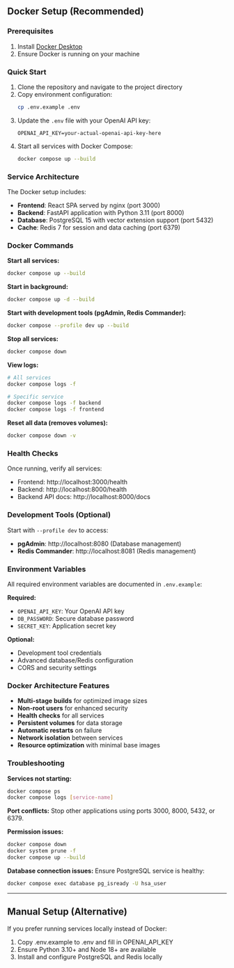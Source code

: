 ## Docker Setup (Recommended)

### Prerequisites
1. Install [Docker Desktop](https://www.docker.com/products/docker-desktop/)
2. Ensure Docker is running on your machine

### Quick Start
1. Clone the repository and navigate to the project directory
2. Copy environment configuration:
   ```bash
   cp .env.example .env
   ```
3. Update the `.env` file with your OpenAI API key:
   ```
   OPENAI_API_KEY=your-actual-openai-api-key-here
   ```
4. Start all services with Docker Compose:
   ```bash
   docker compose up --build
   ```

### Service Architecture
The Docker setup includes:
- **Frontend**: React SPA served by nginx (port 3000)
- **Backend**: FastAPI application with Python 3.11 (port 8000) 
- **Database**: PostgreSQL 15 with vector extension support (port 5432)
- **Cache**: Redis 7 for session and data caching (port 6379)

### Docker Commands

**Start all services:**
```bash
docker compose up --build
```

**Start in background:**
```bash
docker compose up -d --build
```

**Start with development tools (pgAdmin, Redis Commander):**
```bash
docker compose --profile dev up --build
```

**Stop all services:**
```bash
docker compose down
```

**View logs:**
```bash
# All services
docker compose logs -f

# Specific service
docker compose logs -f backend
docker compose logs -f frontend
```

**Reset all data (removes volumes):**
```bash
docker compose down -v
```

### Health Checks
Once running, verify all services:
- Frontend: http://localhost:3000/health
- Backend: http://localhost:8000/health
- Backend API docs: http://localhost:8000/docs

### Development Tools (Optional)
Start with `--profile dev` to access:
- **pgAdmin**: http://localhost:8080 (Database management)
- **Redis Commander**: http://localhost:8081 (Redis management)

### Environment Variables
All required environment variables are documented in `.env.example`:

**Required:**
- `OPENAI_API_KEY`: Your OpenAI API key
- `DB_PASSWORD`: Secure database password
- `SECRET_KEY`: Application secret key

**Optional:**
- Development tool credentials
- Advanced database/Redis configuration
- CORS and security settings

### Docker Architecture Features
- **Multi-stage builds** for optimized image sizes
- **Non-root users** for enhanced security
- **Health checks** for all services
- **Persistent volumes** for data storage
- **Automatic restarts** on failure
- **Network isolation** between services
- **Resource optimization** with minimal base images

### Troubleshooting

**Services not starting:**
```bash
docker compose ps
docker compose logs [service-name]
```

**Port conflicts:**
Stop other applications using ports 3000, 8000, 5432, or 6379.

**Permission issues:**
```bash
docker compose down
docker system prune -f
docker compose up --build
```

**Database connection issues:**
Ensure PostgreSQL service is healthy:
```bash
docker compose exec database pg_isready -U hsa_user
```

---

## Manual Setup (Alternative)
If you prefer running services locally instead of Docker:

1) Copy .env.example to .env and fill in OPENAI_API_KEY
2) Ensure Python 3.10+ and Node 18+ are available
3) Install and configure PostgreSQL and Redis locally
